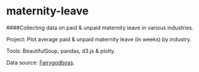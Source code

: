 # maternity-leave

####Collecting data on paid & unpaid maternity leave in various industries.

Project: Plot average paid & unpaid maternity leave (in weeks) by industry. 

Tools: BeautifulSoup, pandas, d3.js & plotly.

Data source: <a href = "https://fairygodboss.com/maternity-leave-resource-center" target="_blank">Fairygodboss</a>.